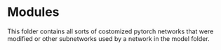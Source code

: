 # Modules
This folder contains all sorts of costomized pytorch networks that were modified or other subnetworks used by a network in the model folder.